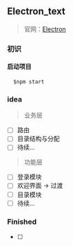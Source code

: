 ## Electron_text

> 官网：[Electron](https://electronjs.org/)

### 初识

#### 启动项目

``` node
  $npm start
```

### idea

> 业务层

- [ ] 路由
- [ ] 目录结构与分配
- [ ] 待续...

> 功能层

- [ ] 登录模块
- [ ] 欢迎界面 -> 过渡
- [ ] 目录模块
- [ ] 待续...

### Finished

- [ ] 